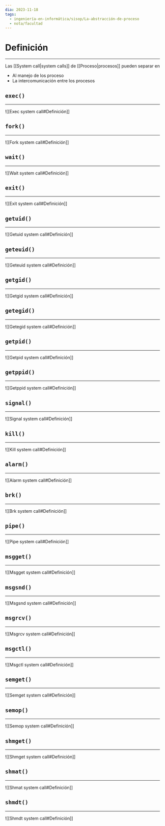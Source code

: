 ```yaml
---
dia: 2023-11-18
tags:
  - ingeniería-en-informática/sisop/La-abstracción-de-proceso
  - nota/facultad
---
```

# Definición
---
Las [[System call|system calls]] de [[Proceso|procesos]] pueden separar en
* Al manejo de los proceso
* La intercomunicación entre los procesos
## `exec()`
---
![[Exec system call#Definición]]

## `fork()`
---
![[Fork system call#Definición]]

## `wait()`
---
![[Wait system call#Definición]]

## `exit()`
---
![[Exit system call#Definición]]

## `getuid()`
---
![[Getuid system call#Definición]]

## `geteuid()`
---
![[Geteuid system call#Definición]]

## `getgid()`
---
![[Getgid system call#Definición]]

## `getegid()`
---
![[Getegid system call#Definición]]

## `getpid()`
---
![[Getpid system call#Definición]]

## `getppid()`
---
![[Getppid system call#Definición]]

## `signal()`
---
![[Signal system call#Definición]]

## `kill()`
---
![[Kill system call#Definición]]

## `alarm()`
---
![[Alarm system call#Definición]]

## `brk()`
---
![[Brk system call#Definición]]

## `pipe()`
---
![[Pipe system call#Definición]]

## `msgget()`
---
![[Msgget system call#Definición]]

## `msgsnd()`
---
![[Msgsnd system call#Definición]]

## `msgrcv()`
---
![[Msgrcv system call#Definición]]

## `msgctl()`
---
![[Msgctl system call#Definición]]

## `semget()`
---
![[Semget system call#Definición]]

## `semop()`
---
![[Semop system call#Definición]]

## `shmget()`
---
![[Shmget system call#Definición]]

## `shmat()`
---
![[Shmat system call#Definición]]

## `shmdt()`
---
![[Shmdt system call#Definición]]
